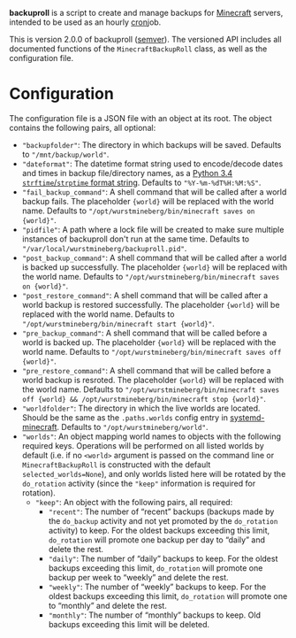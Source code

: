 **backuproll** is a script to create and manage backups for [Minecraft](https://minecraft.net/) servers, intended to be used as an hourly [cron](https://en.wikipedia.org/wiki/Cron)job.

This is version 2.0.0 of backuproll ([semver](http://semver.org/)). The versioned API includes all documented functions of the `MinecraftBackupRoll` class, as well as the configuration file.

# Configuration

The configuration file is a JSON file with an object at its root. The object contains the following pairs, all optional:

* `"backupfolder"`: The directory in which backups will be saved. Defaults to `"/mnt/backup/world"`.
* `"dateformat"`: The datetime format string used to encode/decode dates and times in backup file/directory names, as a [Python 3.4 `strftime`/`strptime` format string](https://docs.python.org/3.4/library/datetime.html#strftime-and-strptime-behavior). Defaults to `"%Y-%m-%dT%H:%M:%S"`.
* `"fail_backup_command"`: A shell command that will be called after a world backup fails. The placeholder `{world}` will be replaced with the world name. Defaults to `"/opt/wurstmineberg/bin/minecraft saves on {world}"`.
* `"pidfile"`: A path where a lock file will be created to make sure multiple instances of backuproll don't run at the same time. Defaults to `"/var/local/wurstmineberg/backuproll.pid"`.
* `"post_backup_command"`: A shell command that will be called after a world is backed up successfully. The placeholder `{world}` will be replaced with the world name. Defaults to `"/opt/wurstmineberg/bin/minecraft saves on {world}"`.
* `"post_restore_command"`: A shell command that will be called after a world backup is restored successfully. The placeholder `{world}` will be replaced with the world name. Defaults to `"/opt/wurstmineberg/bin/minecraft start {world}"`.
* `"pre_backup_command"`: A shell command that will be called before a world is backed up. The placeholder `{world}` will be replaced with the world name. Defaults to `"/opt/wurstmineberg/bin/minecraft saves off {world}"`.
* `"pre_restore_command"`: A shell command that will be called before a world backup is resroted. The placeholder `{world}` will be replaced with the world name. Defaults to `"/opt/wurstmineberg/bin/minecraft saves off {world} && /opt/wurstmineberg/bin/minecraft stop {world}"`.
* `"worldfolder"`: The directory in which the live worlds are located. Should be the same as the `.paths.worlds` config entry in [systemd-minecraft](https://github.com/wurstmineberg/systemd-minecraft). Defaults to `"/opt/wurstmineberg/world"`.
* `"worlds"`: An object mapping world names to objects with the following required keys. Operations will be performed on all listed worlds by default (i.e. if no `<world>` argument is passed on the command line or `MinecraftBackupRoll` is constructed with the default `selected_worlds=None`), and only worlds listed here will be rotated by the `do_rotation` activity (since the `"keep"` information is required for rotation).
    * `"keep"`: An object with the following pairs, all required:
        * `"recent"`: The number of “recent” backups (backups made by the `do_backup` activity and not yet promoted by the `do_rotation` activity) to keep. For the oldest backups exceeding this limit, `do_rotation` will promote one backup per day to “daily” and delete the rest.
        * `"daily"`: The number of “daily” backups to keep. For the oldest backups exceeding this limit, `do_rotation` will promote one backup per week to “weekly” and delete the rest.
        * `"weekly"`: The number of “weekly” backups to keep. For the oldest backups exceeding this limit, `do_rotation` will promote one to “monthly” and delete the rest.
        * `"monthly"`: The number of “monthly” backups to keep. Old backups exceeding this limit will be deleted.
